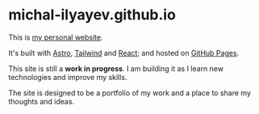 # michal-ilyayev.github.io

This is [my personal website](https://michal-ilyayev.github.io). 

It's built with [Astro](https://astro.build/), 
[Tailwind](https://tailwindcss.com/) and [React](https://react.dev/); 
and hosted on [GitHub Pages](https://pages.github.com/).

This site is still a **work in progress**. I am building it as I learn new technologies and improve my skills.

The site is designed to be a portfolio of my work and a place to share my thoughts and ideas.
